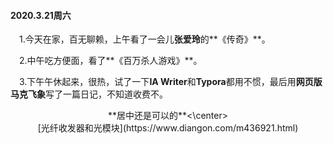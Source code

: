 #### 2020.3.21周六

&emsp;1.今天在家，百无聊赖，上午看了一会儿**张爱玲**的**《传奇》**。

&emsp;2.中午吃方便面，看了**《百万杀人游戏》**。

&emsp;3.下午午休起来，很热，试了一下**IA Writer**和**Typora**都用不惯，最后用**网页版马克飞象**写了一篇日记，不知道收费不。

<center>**居中还是可以的**<\center>
  
<center>[光纤收发器和光模块](https://www.diangon.com/m436921.html)<center>
